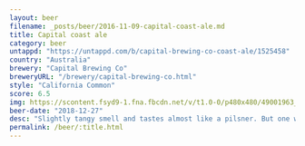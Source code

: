 ```yaml
---
layout: beer
filename: _posts/beer/2016-11-09-capital-coast-ale.md
title: Capital coast ale
category: beer
untappd: "https://untappd.com/b/capital-brewing-co-coast-ale/1525458"
country: "Australia"
brewery: "Capital Brewing Co"
breweryURL: "/brewery/capital-brewing-co.html"
style: "California Common"
score: 6.5
img: https://scontent.fsyd9-1.fna.fbcdn.net/v/t1.0-0/p480x480/49001963_10156797308738745_5549125272877400064_o.jpg?_nc_cat=109&_nc_sid=e007fa&_nc_ohc=mt-JWXRJGlgAX8Ar6pJ&_nc_ht=scontent.fsyd9-1.fna&tp=6&oh=b77a6d9b783db6a22ae855c9a34c03a7&oe=5F968636
beer-date: "2018-12-27"
desc: "Slightly tangy smell and tastes almost like a pilsner. But one with a subtle body and no aftertaste. Good for a hot day"
permalink: /beer/:title.html
---
```


